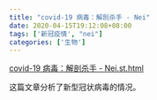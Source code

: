 ```yaml
---
title: "covid-19 病毒：解剖杀手 - Nei"
date: 2020-04-15T19:12:08+08:00
tags: ['新冠疫情', "nei"]
categories: ['生物']
---
```


[covid-19 病毒：解剖杀手 - Nei.st.html](/science/covid-19%20病毒：解剖杀手%20-%20Nei.st.html)

这篇文章分析了新型冠状病毒的情况。